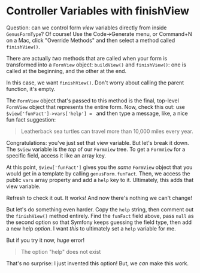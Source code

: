 # Controller Variables with finishView

Question: can we control form *view* variables directly from inside `GenusFormType`?
Of course! Use the Code->Generate menu, or Command+N on a Mac, click "Override Methods"
and then select a method called `finishView()`.

There are actually *two* methods that are called when your form is transformed into
a `FormView` object: `buildView()` and `finishView()`: one is called at the beginning,
and the other at the end.

In this case, we want `finishView()`. Don't worry about calling the parent function,
it's empty.

The `FormView` object that's passed to this method is the final, top-level `FormView`
object that represents the entire form. Now, check this out: use
`$view['funFact']->vars['help'] = ` and then type a message, like, a nice fun
fact suggestion:

> Leatherback sea turtles can travel more than 10,000 miles every year.

Congratulations: you've just set that view variable. But let's break it down. The
`$view` variable is the *top* of our `FormView` tree. To get a `FormView` for
a specific field, access it like an array key.

At this point, `$view['funFact']` gives you the *same* `FormView` object that you
would get in a template by calling `genusForm.funFact`. Then, we access the public
`vars` array property and add a `help` key to it. Ultimately, this adds that view
variable.

Refresh to check it out. It works! And now there's nothing we can't change!

But let's do something even harder. Copy the `help` string, then comment out the
`finishView()` method entirely. Find the `funFact` field above, pass `null` as the
second option so that Symfony keeps guessing the field type, then add a new help
*option*. I want *this* to ultimately set a `help` variable for me.

But if you try it now, *huge* error!

> The option "help" does not exist

That's no surprise: I just invented this option! But, we *can* make this work.
